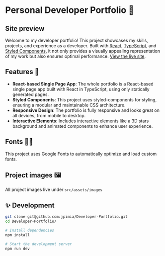 # Personal Developer Portfolio 🚀

## Site preview

Welcome to my developer portfolio! This project showcases my skills, projects, and experience as a developer. Built with [React](https://react.dev/), [TypeScript](https://www.typescriptlang.org/), and [Styled Components](https://styled-components.com/), it not only provides a visually appealing representation of my work but also ensures optimal performance. [View the live site](http://www.jaripimia.fi).

## Features 🎉

- **React-based Single Page App**: The whole portfolio is a React-based single page app built with React in TypeScript, using only statically generated pages.
- **Styled Components**: This project uses styled-components for styling, ensuring a modular and maintainable CSS architecture.
- **Responsive Design**: The portfolio is fully responsive and looks great on all devices, from mobile to desktop.
- **Interactive Elements**: Includes interactive elements like a 3D stars background and animated components to enhance user experience.

## Fonts ✍🏻

This project uses Google Fonts to automatically optimize and load custom fonts.

## Project images 🖼️

All project images live under `src/assets/images`

## ✨ Development

```sh
git clone git@github.com:jpimia/Developer-Portfolio.git
cd Developer-Portfolio/

# Install dependencies
npm install

# Start the development server
npm run dev
```
